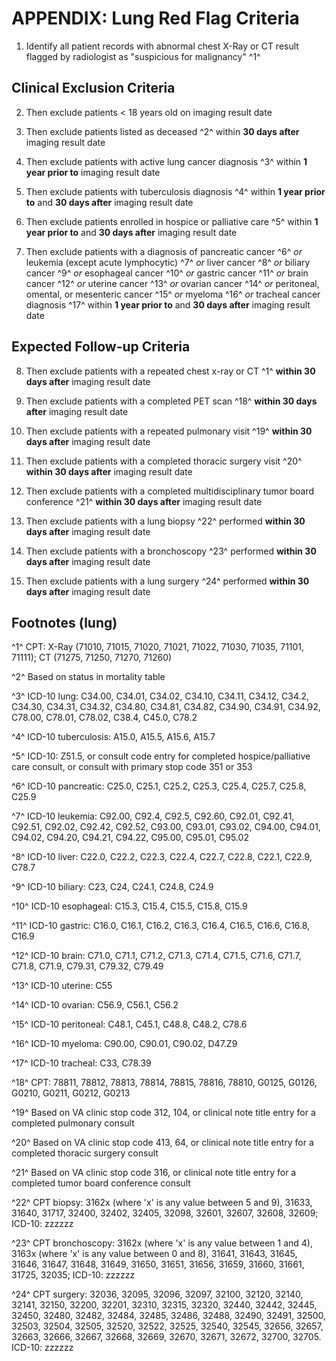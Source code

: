 # APPENDIX: Lung Red Flag Criteria

1. Identify all patient records with abnormal chest X-Ray or CT result
flagged by radiologist as "suspicious for malignancy" ^1^




## Clinical Exclusion Criteria

2. Then exclude patients \< 18 years old on imaging result date

3. Then exclude patients listed as deceased ^2^ within **30 days
after** imaging result date

4. Then exclude patients with active lung cancer diagnosis ^3^ within
**1 year prior to** imaging result date

5. Then exclude patients with tuberculosis diagnosis ^4^ within **1
year prior to** and **30 days after** imaging result date

6. Then exclude patients enrolled in hospice or palliative care ^5^
within **1 year prior to** and **30 days after** imaging result date

7. Then exclude patients with a diagnosis of pancreatic cancer ^6^ *or*
leukemia (except acute lymphocytic) ^7^ *or* liver cancer ^8^ *or*
biliary cancer ^9^ *or* esophageal cancer ^10^ *or* gastric cancer ^11^
*or* brain cancer ^12^ *or* uterine cancer ^13^ *or* ovarian cancer ^14^
*or* peritoneal, omental, or mesenteric cancer ^15^ *or* myeloma ^16^
*or* tracheal cancer diagnosis ^17^ within **1 year prior to** and **30
days after** imaging result date




## Expected Follow-up Criteria

8. Then exclude patients with a repeated chest x-ray or CT ^1^
**within 30 days after** imaging result date

9. Then exclude patients with a completed PET scan ^18^ **within 30
days after** imaging result date

10. Then exclude patients with a repeated pulmonary visit ^19^
**within 30 days after** imaging result date

11. Then exclude patients with a completed thoracic surgery visit ^20^
**within 30 days after** imaging result date

12. Then exclude patients with a completed multidisciplinary tumor
board conference ^21^ **within 30 days after** imaging result date

13. Then exclude patients with a lung biopsy ^22^ performed **within
30 days after** imaging result date

14. Then exclude patients with a bronchoscopy ^23^ performed **within
30 days after** imaging result date

15. Then exclude patients with a lung surgery ^24^ performed **within
30 days after** imaging result date




## Footnotes (lung)

^1^ CPT: X-Ray (71010, 71015, 71020, 71021, 71022, 71030, 71035,
71101, 71111); CT (71275, 71250, 71270, 71260)

^2^ Based on status in mortality table

^3^ ICD-10 lung: C34.00, C34.01, C34.02, C34.10, C34.11, C34.12,
C34.2, C34.30, C34.31, C34.32, C34.80, C34.81, C34.82, C34.90, C34.91,
C34.92, C78.00, C78.01, C78.02, C38.4, C45.0, C78.2

^4^ ICD-10 tuberculosis: A15.0, A15.5, A15.6, A15.7

^5^ ICD-10: Z51.5, or consult code entry for completed
hospice/palliative care consult, or consult with primary stop code 351
or 353

^6^ ICD-10 pancreatic: C25.0, C25.1, C25.2, C25.3, C25.4, C25.7,
C25.8, C25.9

^7^ ICD-10 leukemia: C92.00, C92.4, C92.5, C92.60, C92.01, C92.41,
C92.51, C92.02, C92.42, C92.52, C93.00, C93.01, C93.02, C94.00,
C94.01, C94.02, C94.20, C94.21, C94.22, C95.00, C95.01, C95.02

^8^ ICD-10 liver: C22.0, C22.2, C22.3, C22.4, C22.7, C22.8, C22.1,
C22.9, C78.7

^9^ ICD-10 biliary: C23, C24, C24.1, C24.8, C24.9

^10^ ICD-10 esophageal: C15.3, C15.4, C15.5, C15.8, C15.9

^11^ ICD-10 gastric: C16.0, C16.1, C16.2, C16.3, C16.4, C16.5, C16.6,
C16.8, C16.9

^12^ ICD-10 brain: C71.0, C71.1, C71.2, C71.3, C71.4, C71.5, C71.6,
C71.7, C71.8, C71.9, C79.31, C79.32, C79.49

^13^ ICD-10 uterine: C55

^14^ ICD-10 ovarian: C56.9, C56.1, C56.2

^15^ ICD-10 peritoneal: C48.1, C45.1, C48.8, C48.2, C78.6

^16^ ICD-10 myeloma: C90.00, C90.01, C90.02, D47.Z9

^17^ ICD-10 tracheal: C33, C78.39

^18^ CPT: 78811, 78812, 78813, 78814, 78815, 78816, 78810, G0125,
G0126, G0210, G0211, G0212, G0213

^19^ Based on VA clinic stop code 312, 104, or clinical note title
entry for a completed pulmonary consult

^20^ Based on VA clinic stop code 413, 64, or clinical note title
entry for a completed thoracic surgery consult

^21^ Based on VA clinic stop code 316, or clinical note title entry
for a completed tumor board conference consult

^22^ CPT biopsy: 3162x (where 'x' is any value between 5 and 9), 31633, 31640,
31717, 32400, 32402, 32405, 32098, 32601, 32607, 32608, 32609; ICD-10: zzzzzz

^23^ CPT bronchoscopy: 3162x (where 'x' is any value between 1 and 4), 3163x (where
'x' is any value between 0 and 8), 31641, 31643, 31645, 31646, 31647,
31648, 31649, 31650, 31651, 31656, 31659, 31660, 31661, 31725,
32035; ICD-10: zzzzzz

^24^ CPT surgery: 32036, 32095, 32096, 32097, 32100, 32120, 32140, 32141,
32150, 32200, 32201, 32310, 32315, 32320, 32440, 32442, 32445, 32450,
32480, 32482, 32484, 32485, 32486, 32488, 32490, 32491, 32500, 32503,
32504, 32505, 32520, 32522, 32525, 32540, 32545, 32656, 32657, 32663,
32666, 32667, 32668, 32669, 32670, 32671, 32672, 32700, 32705. ICD-10: zzzzzz


